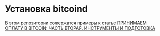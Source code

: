 # Установка bitcoind

В этом репозитории сожержатся примеры к статье [ПРИНИМАЕМ ОПЛАТУ В BITCOIN: ЧАСТЬ ВТОРАЯ. ИНСТРУМЕНТЫ И ПОДГОТОВКА](https://forknews.io/development/001453-prinimaem-oplatu-v-bitcoi.html)


